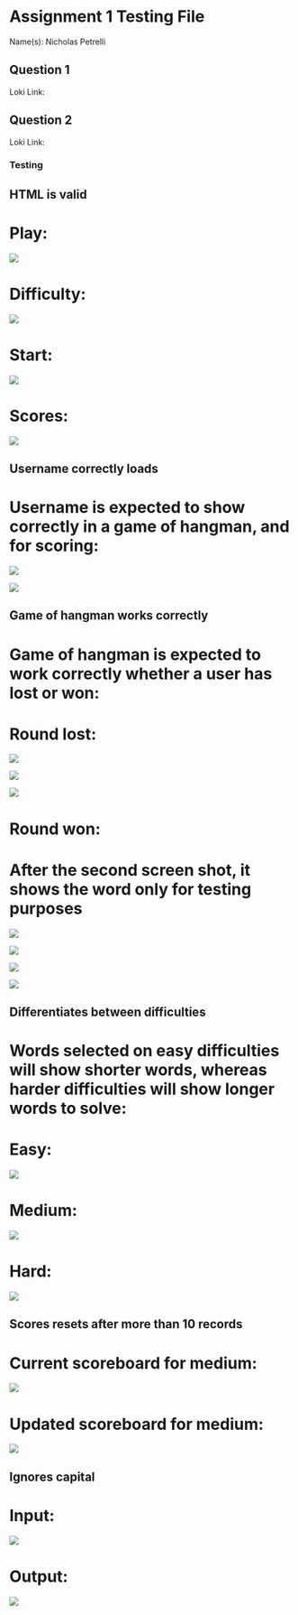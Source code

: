 # Assignment 1 Testing File

Name(s): Nicholas Petrelli

## Question 1

Loki Link: []()

## Question 2

Loki Link: []()


### Testing
## HTML is valid

# Play:
![](Screenshot_2025-10-05_231012.png)

# Difficulty:
![](Screenshot_2025-10-05_231749.png)

# Start:
![](Screenshot_2025-10-05_231858.png)

# Scores:
![](Screenshot_2025-10-05_231934.png)

## Username correctly loads
# Username is expected to show correctly in a game of hangman, and for scoring:



![](Screenshot_2025-10-05_232807.png)

![](Screenshot_2025-10-05_232852.png)

## Game of hangman works correctly
# Game of hangman is expected to work correctly whether a user has lost or won:
# Round lost:
![](Screenshot_2025-10-05_233128.png)

![](Screenshot_2025-10-05_233151.png)

![](Screenshot_2025-10-05_233221.png)

# Round won:
# After the second screen shot, it shows the word only for testing purposes

![](Screenshot_2025-10-05_233405.png)

![](Screenshot_2025-10-05_233437.png)

![](Screenshot_2025-10-05_233601.png)

![](Screenshot_2025-10-05_233727.png)

## Differentiates between difficulties
# Words selected on easy difficulties will show shorter words, whereas harder difficulties will show longer words to solve:

# Easy:
![](Screenshot_2025-10-05_234055.png)

# Medium:
![](Screenshot_2025-10-05_234127.png)

# Hard:
![](Screenshot_2025-10-05_234312.png)

## Scores resets after more than 10 records
# Current scoreboard for medium:
![](Screenshot_2025-10-05_234714.png)

# Updated scoreboard for medium:
![](Screenshot_2025-10-05_234810.png)

## Ignores capital
# Input:
![](Screenshot_2025-10-05_235135.png)

# Output:
![](Screenshot_2025-10-05_235149.png)